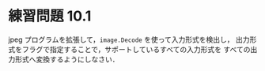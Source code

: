 # 練習問題 10.1

jpeg プログラムを拡張して，`image.Decode` を使って入力形式を検出し，
出力形式をフラグで指定することで，サポートしているすべての入力形式を
すべての出力形式へ変換するようにしなさい．
